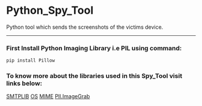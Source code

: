 # Python_Spy_Tool

Python tool which sends the screenshots of the victims device.
___
### First Install Python Imaging Library i.e PIL using command:

```python
pip install Pillow
```

### To know more about the libraries used in this Spy_Tool visit links below:
[SMTPLIB](https://docs.python.org/2/library/smtplib.html)
[OS](https://docs.python.org/2/library/os.html)
[MIME](https://docs.python.org/2/library/email.mime.html)
[PIl.ImageGrab](https://pillow.readthedocs.io/en/stable/reference/ImageGrab.html)

